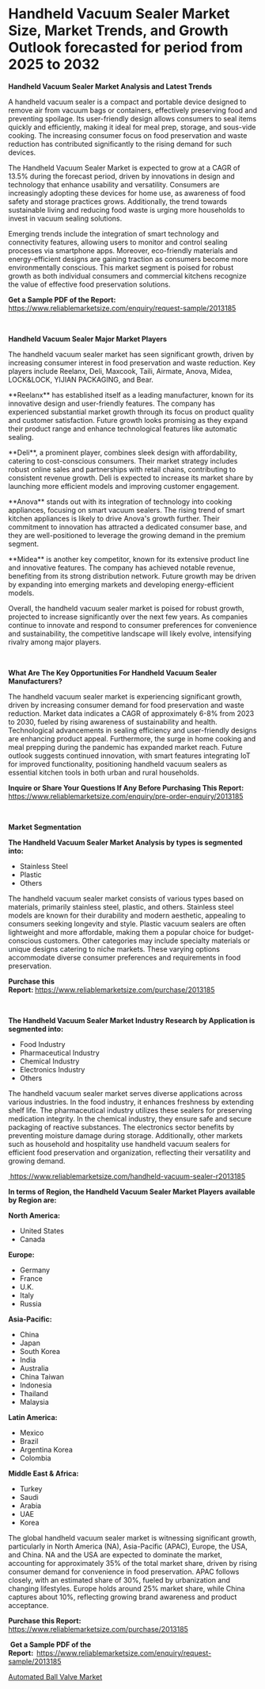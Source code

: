 <p><h1>Handheld Vacuum Sealer Market Size, Market Trends, and Growth Outlook forecasted for period from 2025 to 2032</h1></p><p><strong>Handheld Vacuum Sealer Market Analysis and Latest Trends</strong></p>
<p><p>A handheld vacuum sealer is a compact and portable device designed to remove air from vacuum bags or containers, effectively preserving food and preventing spoilage. Its user-friendly design allows consumers to seal items quickly and efficiently, making it ideal for meal prep, storage, and sous-vide cooking. The increasing consumer focus on food preservation and waste reduction has contributed significantly to the rising demand for such devices.</p><p>The Handheld Vacuum Sealer Market is expected to grow at a CAGR of 13.5% during the forecast period, driven by innovations in design and technology that enhance usability and versatility. Consumers are increasingly adopting these devices for home use, as awareness of food safety and storage practices grows. Additionally, the trend towards sustainable living and reducing food waste is urging more households to invest in vacuum sealing solutions.</p><p>Emerging trends include the integration of smart technology and connectivity features, allowing users to monitor and control sealing processes via smartphone apps. Moreover, eco-friendly materials and energy-efficient designs are gaining traction as consumers become more environmentally conscious. This market segment is poised for robust growth as both individual consumers and commercial kitchens recognize the value of effective food preservation solutions.</p></p>
<p><strong>Get a Sample PDF of the Report:&nbsp;</strong> <a href="https://www.reliablemarketsize.com/enquiry/request-sample/2013185?utm_campaign=2594&utm_medium=2&utm_source=Github&utm_content=ia&utm_term=20022025&utm_id=handheld-vacuum-sealer">https://www.reliablemarketsize.com/enquiry/request-sample/2013185</a></p>
<p>&nbsp;</p>
<p><strong>Handheld Vacuum Sealer Major Market Players</strong></p>
<p><p>The handheld vacuum sealer market has seen significant growth, driven by increasing consumer interest in food preservation and waste reduction. Key players include Reelanx, Deli, Maxcook, Taili, Airmate, Anova, Midea, LOCK&LOCK, YIJIAN PACKAGING, and Bear.</p><p>**Reelanx** has established itself as a leading manufacturer, known for its innovative design and user-friendly features. The company has experienced substantial market growth through its focus on product quality and customer satisfaction. Future growth looks promising as they expand their product range and enhance technological features like automatic sealing.</p><p>**Deli**, a prominent player, combines sleek design with affordability, catering to cost-conscious consumers. Their market strategy includes robust online sales and partnerships with retail chains, contributing to consistent revenue growth. Deli is expected to increase its market share by launching more efficient models and improving customer engagement.</p><p>**Anova** stands out with its integration of technology into cooking appliances, focusing on smart vacuum sealers. The rising trend of smart kitchen appliances is likely to drive Anova's growth further. Their commitment to innovation has attracted a dedicated consumer base, and they are well-positioned to leverage the growing demand in the premium segment.</p><p>**Midea** is another key competitor, known for its extensive product line and innovative features. The company has achieved notable revenue, benefiting from its strong distribution network. Future growth may be driven by expanding into emerging markets and developing energy-efficient models.</p><p>Overall, the handheld vacuum sealer market is poised for robust growth, projected to increase significantly over the next few years. As companies continue to innovate and respond to consumer preferences for convenience and sustainability, the competitive landscape will likely evolve, intensifying rivalry among major players.</p></p>
<p>&nbsp;</p>
<p><strong>What Are The Key Opportunities For Handheld Vacuum Sealer Manufacturers?</strong></p>
<p><p>The handheld vacuum sealer market is experiencing significant growth, driven by increasing consumer demand for food preservation and waste reduction. Market data indicates a CAGR of approximately 6-8% from 2023 to 2030, fueled by rising awareness of sustainability and health. Technological advancements in sealing efficiency and user-friendly designs are enhancing product appeal. Furthermore, the surge in home cooking and meal prepping during the pandemic has expanded market reach. Future outlook suggests continued innovation, with smart features integrating IoT for improved functionality, positioning handheld vacuum sealers as essential kitchen tools in both urban and rural households.</p></p>
<p><strong>Inquire or Share Your Questions If Any Before Purchasing This Report:</strong> <a href="https://www.reliablemarketsize.com/enquiry/pre-order-enquiry/2013185?utm_campaign=2594&utm_medium=2&utm_source=Github&utm_content=ia&utm_term=20022025&utm_id=handheld-vacuum-sealer">https://www.reliablemarketsize.com/enquiry/pre-order-enquiry/2013185</a></p>
<p>&nbsp;</p>
<p><strong>Market Segmentation</strong></p>
<p><strong>The Handheld Vacuum Sealer Market Analysis by types is segmented into:</strong></p>
<p><ul><li>Stainless Steel</li><li>Plastic</li><li>Others</li></ul></p>
<p><p>The handheld vacuum sealer market consists of various types based on materials, primarily stainless steel, plastic, and others. Stainless steel models are known for their durability and modern aesthetic, appealing to consumers seeking longevity and style. Plastic vacuum sealers are often lightweight and more affordable, making them a popular choice for budget-conscious customers. Other categories may include specialty materials or unique designs catering to niche markets. These varying options accommodate diverse consumer preferences and requirements in food preservation.</p></p>
<p><strong>Purchase this Report:&nbsp;</strong><a href="https://www.reliablemarketsize.com/purchase/2013185?utm_campaign=2594&utm_medium=2&utm_source=Github&utm_content=ia&utm_term=20022025&utm_id=handheld-vacuum-sealer">https://www.reliablemarketsize.com/purchase/2013185</a></p>
<p>&nbsp;</p>
<p><strong>The Handheld Vacuum Sealer Market Industry Research by Application is segmented into:</strong></p>
<p><ul><li>Food Industry</li><li>Pharmaceutical Industry</li><li>Chemical Industry</li><li>Electronics Industry</li><li>Others</li></ul></p>
<p><p>The handheld vacuum sealer market serves diverse applications across various industries. In the food industry, it enhances freshness by extending shelf life. The pharmaceutical industry utilizes these sealers for preserving medication integrity. In the chemical industry, they ensure safe and secure packaging of reactive substances. The electronics sector benefits by preventing moisture damage during storage. Additionally, other markets such as household and hospitality use handheld vacuum sealers for efficient food preservation and organization, reflecting their versatility and growing demand.</p></p>
<p><a href="https://www.reliablemarketsize.com/handheld-vacuum-sealer-r2013185?utm_campaign=2594&utm_medium=2&utm_source=Github&utm_content=ia&utm_term=20022025&utm_id=handheld-vacuum-sealer">&nbsp;https://www.reliablemarketsize.com/handheld-vacuum-sealer-r2013185</a></p>
<p><strong>In terms of Region, the Handheld Vacuum Sealer Market Players available by Region are:</strong></p>
<p>
    <p> <strong> North America: </strong>
        <ul>
            <li>United States</li>
            <li>Canada</li>
        </ul>
        </p> 
    <p> <strong> Europe: </strong>
        <ul>
            <li>Germany</li>
            <li>France</li>
            <li>U.K.</li>
            <li>Italy</li>
            <li>Russia</li>
        </ul>
        </p> 
    <p> <strong> Asia-Pacific: </strong>
        <ul>
            <li>China</li>
            <li>Japan</li>
            <li>South Korea</li>
            <li>India</li>
            <li>Australia</li>
            <li>China Taiwan</li>
            <li>Indonesia</li>
            <li>Thailand</li>
            <li>Malaysia</li>
        </ul>
        </p> 
    <p> <strong> Latin America: </strong>
        <ul>
            <li>Mexico</li>
            <li>Brazil</li>
            <li>Argentina Korea</li>
            <li>Colombia</li>
        </ul>
        </p> 
    <p> <strong> Middle East & Africa: </strong>
        <ul>
            <li>Turkey</li>
            <li>Saudi</li>
            <li>Arabia</li>
            <li>UAE</li>
            <li>Korea</li>
        </ul>
    </p>
    </p>
<p><p>The global handheld vacuum sealer market is witnessing significant growth, particularly in North America (NA), Asia-Pacific (APAC), Europe, the USA, and China. NA and the USA are expected to dominate the market, accounting for approximately 35% of the total market share, driven by rising consumer demand for convenience in food preservation. APAC follows closely, with an estimated share of 30%, fueled by urbanization and changing lifestyles. Europe holds around 25% market share, while China captures about 10%, reflecting growing brand awareness and product acceptance.</p></p>
<p><strong>Purchase this Report: </strong><a href="https://www.reliablemarketsize.com/purchase/2013185?utm_campaign=2594&utm_medium=2&utm_source=Github&utm_content=ia&utm_term=20022025&utm_id=handheld-vacuum-sealer">https://www.reliablemarketsize.com/purchase/2013185</a></p>
<p>&nbsp;<strong>Get a Sample PDF of the Report:&nbsp;&nbsp;</strong><a href="https://www.reliablemarketsize.com/enquiry/request-sample/2013185?utm_campaign=2594&utm_medium=2&utm_source=Github&utm_content=ia&utm_term=20022025&utm_id=handheld-vacuum-sealer">https://www.reliablemarketsize.com/enquiry/request-sample/2013185</a></p>
<p><strong></strong></p>
<p><p><a href="https://github.com/arvelm4nthig/Market-Research-Report-List-1/blob/main/automated-ball-valve-market.md?utm_campaign=2594&utm_medium=2&utm_source=Github&utm_content=ia&utm_term=20022025&utm_id=handheld-vacuum-sealer">Automated Ball Valve Market</a></p></p>